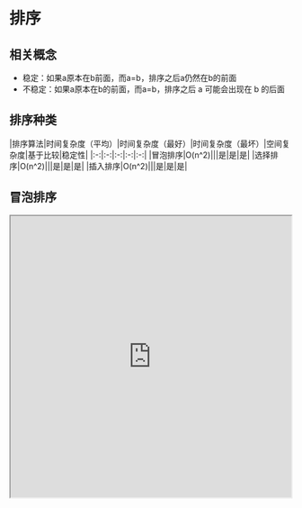 # 排序
## 相关概念
+ 稳定：如果a原本在b前面，而a=b，排序之后a仍然在b的前面
+ 不稳定：如果a原本在b的前面，而a=b，排序之后 a 可能会出现在 b 的后面
## 排序种类
|排序算法|时间复杂度（平均）|时间复杂度（最好）|时间复杂度（最坏）|空间复杂度|基于比较|稳定性|
|:-:|:-:|:-:|:-:|:-:|
|冒泡排序|O(n^2)|||是|是|是|
|选择排序|O(n^2)|||是|是|是|
|插入排序|O(n^2)|||是|是|是|
## 冒泡排序
<iframe height=500 width=500 src="http://ww4.sinaimg.cn/mw690/e75a115bgw1f3rrbzv1m8g209v0diqv7.gif">  

## 参考
[https://www.cnblogs.com/onepixel/p/7674659.html](https://www.cnblogs.com/onepixel/p/7674659.html)  


